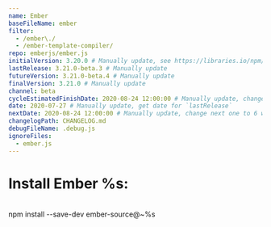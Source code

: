 ```yaml
---
name: Ember
baseFileName: ember
filter:
  - /ember\./
  - /ember-template-compiler/
repo: emberjs/ember.js
initialVersion: 3.20.0 # Manually update, see https://libraries.io/npm/ember-source throughout
lastRelease: 3.21.0-beta.3 # Manually update
futureVersion: 3.21.0-beta.4 # Manually update
finalVersion: 3.21.0 # Manually update
channel: beta
cycleEstimatedFinishDate: 2020-08-24 12:00:00 # Manually update, change next one to 6 weeks from this date...regardless of delays in the release
date: 2020-07-27 # Manually update, get date for `lastRelease`
nextDate: 2020-08-24 12:00:00 # Manually update, change next one to 6 weeks from this date...regardless of delays in the release
changelogPath: CHANGELOG.md
debugFileName: .debug.js
ignoreFiles:
  - ember.js
---
```

# Install Ember %s:
<br>
npm install --save-dev ember-source@~%s
